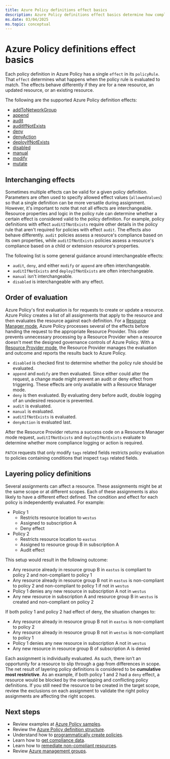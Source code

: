 ```yaml
---
title: Azure Policy definitions effect basics
description: Azure Policy definitions effect basics determine how compliance is managed and reported.
ms.date: 03/04/2025
ms.topic: conceptual
---
```


# Azure Policy definitions effect basics

Each policy definition in Azure Policy has a single `effect` in its `policyRule`. That `effect` determines what happens when the policy rule is evaluated to match. The effects behave differently if they are for a new resource, an updated resource, or an existing resource.

The following are the supported Azure Policy definition effects:

- [addToNetworkGroup](./effect-add-to-network-group.md)
- [append](./effect-append.md)
- [audit](./effect-audit.md)
- [auditIfNotExists](./effect-audit-if-not-exists.md)
- [deny](./effect-deny.md)
- [denyAction](./effect-deny-action.md)
- [deployIfNotExists](./effect-deploy-if-not-exists.md)
- [disabled](./effect-disabled.md)
- [manual](./effect-manual.md)
- [modify](./effect-modify.md)
- [mutate](./effect-mutate.md)

## Interchanging effects

Sometimes multiple effects can be valid for a given policy definition. Parameters are often used to specify allowed effect values (`allowedValues`) so that a single definition can be more versatile during assignment. However, it's important to note that not all effects are interchangeable. Resource properties and logic in the policy rule can determine whether a certain effect is considered valid to the policy definition. For example, policy definitions with effect `auditIfNotExists` require other details in the policy rule that aren't required for policies with effect `audit`. The effects also behave differently. `audit` policies assess a resource's compliance based on its own properties, while `auditIfNotExists` policies assess a resource's compliance based on a child or extension resource's properties.

The following list is some general guidance around interchangeable effects:

- `audit`, `deny`, and either `modify` or `append` are often interchangeable.
- `auditIfNotExists` and `deployIfNotExists` are often interchangeable.
- `manual` isn't interchangeable.
- `disabled` is interchangeable with any effect.

## Order of evaluation

Azure Policy's first evaluation is for requests to create or update a resource. Azure Policy creates a list of all assignments that apply to the resource and then evaluates the resource against each definition. For a [Resource Manager mode](./definition-structure-basics.md#resource-manager-modes), Azure Policy processes several of the effects before handing the request to the appropriate Resource Provider. This order prevents unnecessary processing by a Resource Provider when a resource doesn't meet the designed governance controls of Azure Policy. With a [Resource Provider mode](./definition-structure-basics.md#resource-provider-modes), the Resource Provider manages the evaluation and outcome and reports the results back to Azure Policy.

- `disabled` is checked first to determine whether the policy rule should be evaluated.
- `append` and `modify` are then evaluated. Since either could alter the request, a change made might prevent an audit or deny effect from triggering. These effects are only available with a Resource Manager mode.
- `deny` is then evaluated. By evaluating deny before audit, double logging of an undesired resource is prevented.
- `audit` is evaluated.
- `manual` is evaluated.
- `auditIfNotExists` is evaluated.
- `denyAction` is evaluated last.

After the Resource Provider returns a success code on a Resource Manager mode request, `auditIfNotExists` and `deployIfNotExists` evaluate to determine whether more compliance logging or action is required.

`PATCH` requests that only modify `tags` related fields restricts policy evaluation to policies containing conditions that inspect `tags` related fields.

## Layering policy definitions

Several assignments can affect a resource. These assignments might be at the same scope or at different scopes. Each of these assignments is also likely to have a different effect defined. The condition and effect for each policy is independently evaluated. For example:

- Policy 1
  - Restricts resource location to `westus`
  - Assigned to subscription A
  - Deny effect
- Policy 2
  - Restricts resource location to `eastus`
  - Assigned to resource group B in subscription A
  - Audit effect

This setup would result in the following outcome:

- Any resource already in resource group B in `eastus` is compliant to policy 2 and non-compliant to policy 1
- Any resource already in resource group B not in `eastus` is non-compliant to policy 2 and non-compliant to policy 1 if not in `westus`
- Policy 1 denies any new resource in subscription A not in `westus`
- Any new resource in subscription A and resource group B in `westus` is created and non-compliant on policy 2

If both policy 1 and policy 2 had effect of deny, the situation changes to:

- Any resource already in resource group B not in `eastus` is non-compliant to policy 2
- Any resource already in resource group B not in `westus` is non-compliant to policy 1
- Policy 1 denies any new resource in subscription A not in `westus`
- Any new resource in resource group B of subscription A is denied

Each assignment is individually evaluated. As such, there isn't an opportunity for a resource to slip through a gap from differences in scope. The net result of layering policy definitions is considered to be **cumulative most restrictive**. As an example, if both policy 1 and 2 had a `deny` effect, a resource would be blocked by the overlapping and conflicting policy definitions. If you still need the resource to be created in the target scope, review the exclusions on each assignment to validate the right policy assignments are affecting the right scopes.

## Next steps

- Review examples at [Azure Policy samples](/azure/governance/policy/samples/index).
- Review the [Azure Policy definition structure](definition-structure-basics.md).
- Understand how to [programmatically create policies](../how-to/programmatically-create.md).
- Learn how to [get compliance data](../how-to/get-compliance-data.md).
- Learn how to [remediate non-compliant resources](../how-to/remediate-resources.md).
- Review [Azure management groups](../../management-groups/overview.md).

